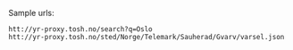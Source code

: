 Sample urls:

```
htt://yr-proxy.tosh.no/search?q=Oslo
htt://yr-proxy.tosh.no/sted/Norge/Telemark/Sauherad/Gvarv/varsel.json
```
